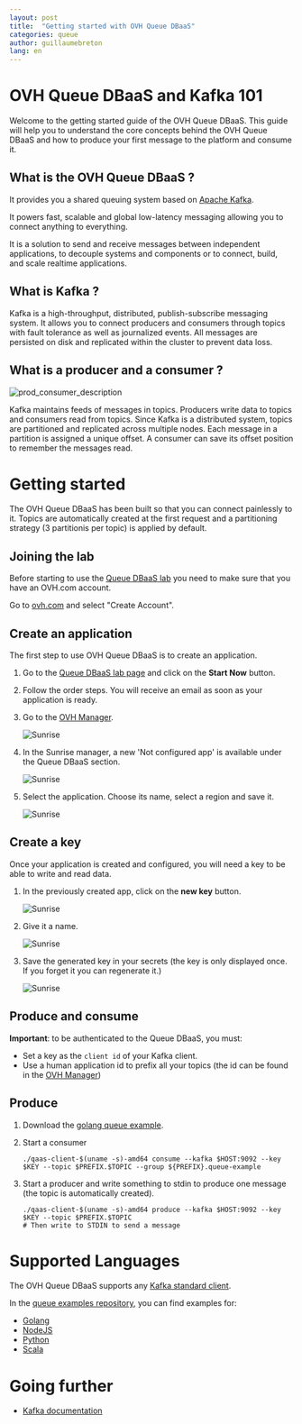 ```yaml
---
layout: post
title:  "Getting started with OVH Queue DBaaS"
categories: queue
author: guillaumebreton
lang: en
---
```

# OVH Queue DBaaS and Kafka 101

Welcome to the getting started guide of the OVH Queue DBaaS. This guide will help you to understand the core concepts behind the OVH Queue DBaaS
and how to produce your first message to the platform and consume it.

## What is the OVH Queue DBaaS ?

It provides you a shared queuing system based on [Apache Kafka](http://kafka.apache.org/).

It powers fast, scalable and global low-latency messaging allowing you to connect anything to everything.

It is a solution to send and receive messages between independent applications, to decouple systems and components or
to connect, build, and scale realtime applications.

## What is Kafka ?

Kafka is a high-throughput, distributed, publish-subscribe messaging system.
It allows you to connect producers and consumers through topics with fault tolerance as well as journalized events.
All messages are persisted on disk and replicated within the cluster to prevent data loss.

## What is a producer and a consumer ?

![prod_consumer_description](/kb/images/2016-06-15-getting-started-with-queue-as-a-service/queue_description.png)

Kafka maintains feeds of messages in topics. Producers write data to topics and
consumers read from topics. Since Kafka is a distributed system, topics are partitioned
and replicated across multiple nodes.
Each message in a partition is assigned a unique offset. A consumer can save its offset position
to remember the messages read.

# Getting started

The OVH Queue DBaaS has been built so that you can connect painlessly to it.
Topics are automatically created at the first request and a partitioning strategy (3 partitionis per topic) is applied by default.

## Joining the lab

Before starting to use the [Queue DBaaS lab](https://www.runabove.com/dbaas-queue.xml) you need to make sure that you have
an OVH.com account.

Go to [ovh.com](https://www.ovh.com/manager/web/login/) and
select "Create Account".

## Create an application

The first step to use OVH Queue DBaaS is to create an application.

1. Go to the [Queue DBaaS lab page](https://www.runabove.com/dbaas-queue.xml) and click on the
**Start Now** button.

2. Follow the order steps. You will receive an email as soon as your application is ready.

3. Go to the [OVH Manager](https://www.ovh.com/manager/sunrise/index.html).

    ![Sunrise](/kb/images/2016-06-15-getting-started-with-queue-as-a-service/queue_sunrise.png)

4. In the Sunrise manager, a new 'Not configured app' is available under the Queue DBaaS section.

    ![Sunrise](/kb/images/2016-06-15-getting-started-with-queue-as-a-service/queue_not_configure_app_menu.png)

5. Select the application. Choose its name, select a region and save it.

    ![Sunrise](/kb/images/2016-06-15-getting-started-with-queue-as-a-service/queue_not_configure_app.png)

## Create a key

Once your application is created and configured, you will need a key to be able to write and read data.

1. In the previously created app, click on the **new key** button.

    ![Sunrise](/kb/images/2016-06-15-getting-started-with-queue-as-a-service/queue_configured_app.png)

2. Give it a name.

    ![Sunrise](/kb/images/2016-06-15-getting-started-with-queue-as-a-service/queue_new_key.png)

3. Save the generated key in your secrets (the key is only displayed once. If you forget it you can regenerate it.)

    ![Sunrise](/kb/images/2016-06-15-getting-started-with-queue-as-a-service/queue_created_key.png)

## Produce and consume

**Important**: to be authenticated to the Queue DBaaS, you must:

- Set a key as the `client id` of your Kafka client.
- Use a human application id to prefix all your topics (the id can be found in the [OVH Manager](https://www.ovh.com/manager/sunrise/index.html))

## Produce

1. Download the [golang queue example](https://github.com/runabove/queue-examples/releases).

2. Start a consumer

    ```
    ./qaas-client-$(uname -s)-amd64 consume --kafka $HOST:9092 --key $KEY --topic $PREFIX.$TOPIC --group ${PREFIX}.queue-example
    ```

3. Start a producer and write something to stdin to produce one message (the topic is automatically created).

    ```
    ./qaas-client-$(uname -s)-amd64 produce --kafka $HOST:9092 --key $KEY --topic $PREFIX.$TOPIC
    # Then write to STDIN to send a message
    ```

# Supported Languages

The OVH Queue DBaaS supports any [Kafka standard client](https://cwiki.apache.org/confluence/display/KAFKA/Clients).

In the [queue examples repository](https://github.com/runabove/queue-examples), you can find examples for:

  - [Golang](https://github.com/runabove/queue-examples/tree/master/golang)
  - [NodeJS](https://github.com/runabove/queue-examples/tree/master/nodejs)
  - [Python](https://github.com/runabove/queue-examples/tree/master/python)
  - [Scala](https://github.com/runabove/queue-examples/tree/master/scala)

# Going further

- [Kafka documentation](http://kafka.apache.org/documentation.html#introduction)
